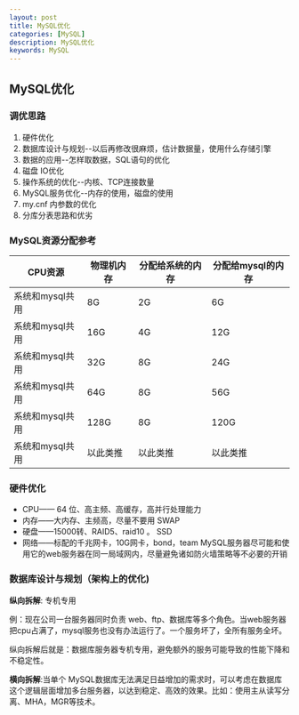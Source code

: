 ```yaml
---
layout: post
title: MySQL优化
categories: [MySQL]
description: MySQL优化
keywords: MySQL
---
```


## MySQL优化

### 调优思路

1. 硬件优化
2. 数据库设计与规划--以后再修改很麻烦，估计数据量，使用什么存储引擎
3. 数据的应用--怎样取数据，SQL语句的优化
4. 磁盘 IO优化
5. 操作系统的优化--内核、TCP连接数量
6. MySQL服务优化--内存的使用，磁盘的使用
7. my.cnf 内参数的优化
8. 分库分表思路和优劣

### MySQL资源分配参考

| CPU资源         | 物理机内存 | 分配给系统的内存 | 分配给mysql的内存 |
| --------------- | ---------- | ---------------- | ----------------- |
| 系统和mysql共用 | 8G         | 2G               | 6G                |
| 系统和mysql共用 | 16G        | 4G               | 12G               |
| 系统和mysql共用 | 32G        | 8G               | 24G               |
| 系统和mysql共用 | 64G        | 8G               | 56G               |
| 系统和mysql共用 | 128G       | 8G               | 120G              |
| 系统和mysql共用 | 以此类推   | 以此类推         | 以此类推          |

### 硬件优化

- CPU—— 64 位、高主频、高缓存，高并行处理能力
- 内存——大内存、主频高，尽量不要用 SWAP
- 硬盘——15000转、RAID5、raid10 。 SSD
- 网络——标配的千兆网卡，10G网卡，bond，team MySQL服务器尽可能和使用它的web服务器在同一局域网内，尽量避免诸如防火墙策略等不必要的开销

### 数据库设计与规划（架构上的优化)

**纵向拆解**: 专机专用

例：现在公司一台服务器同时负责 web、ftp、数据库等多个角色。当web服务器把cpu占满了，mysql服务也没有办法运行了。一个服务坏了，全所有服务全坏。

纵向拆解后就是：数据库服务器专机专用，避免额外的服务可能导致的性能下降和不稳定性。

**横向拆解**:当单个 MySQL数据库无法满足日益增加的需求时，可以考虑在数据库这个逻辑层面增加多台服务器，以达到稳定、高效的效果。比如：使用主从读写分离、MHA，MGR等技术。